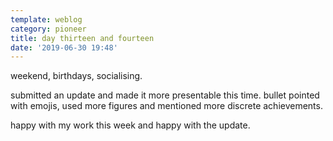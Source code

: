 ```yaml
---
template: weblog
category: pioneer
title: day thirteen and fourteen
date: '2019-06-30 19:48'
---
```

weekend, birthdays, socialising. 

submitted an update and made it more presentable this time. bullet pointed with emojis, used more figures and mentioned more discrete achievements.

happy with my work this week and happy with the update.
